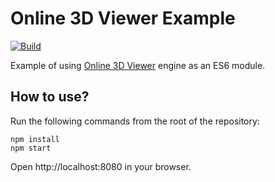 # Online 3D Viewer Example

[![Build](https://github.com/kovacsv/Online3DViewerExample/actions/workflows/build.yml/badge.svg)](https://github.com/kovacsv/Online3DViewerExample/actions/workflows/build.yml)

Example of using [Online 3D Viewer](https://github.com/kovacsv/Online3DViewer) engine as an ES6 module.

## How to use?

Run the following commands from the root of the repository:
```
npm install
npm start
```

Open http://localhost:8080 in your browser.
